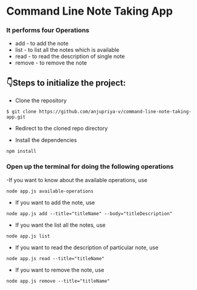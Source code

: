 # Command Line Note Taking App

### It performs four Operations

- add - to add the note
- list - to list all the notes which is available
- read - to read the description of single note
- remove - to remove the note

## :point_down:Steps to initialize the project:

- Clone the repository

```
$ git clone https://github.com/anjupriya-v/command-line-note-taking-app.git
```

- Redirect to the cloned repo directory

- Install the dependencies

```
npm install
```

### Open up the terminal for doing the following operations

-If you want to know about the available operations, use

```
node app.js available-operations
```

- If you want to add the note, use

```
node app.js add --title="titleName" --body="titleDescription"
```

- If you want the list all the notes, use

```
node app.js list
```

- If you want to read the description of particular note, use

```
node app.js read --title="titleName"
```

- If you want to remove the note, use

```
node app.js remove --title="titleName"
```
